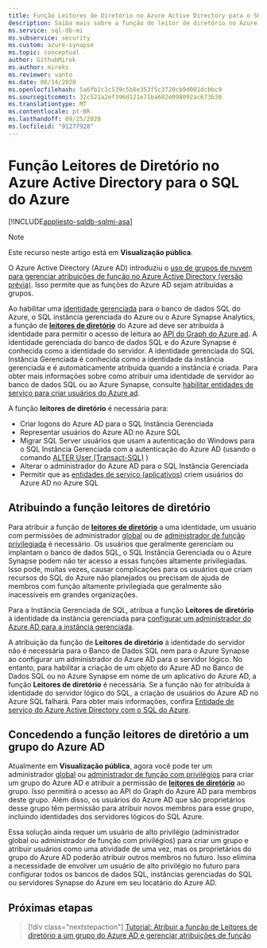 ```yaml
---
title: Função Leitores de Diretório no Azure Active Directory para o SQL do Azure
description: Saiba mais sobre a função do leitor de diretório no Azure AD para Azure SQL.
ms.service: sql-db-mi
ms.subservice: security
ms.custom: azure-synapse
ms.topic: conceptual
author: GithubMirek
ms.author: mireks
ms.reviewer: vanto
ms.date: 08/14/2020
ms.openlocfilehash: 5a6fb2c1c539c5b8e353f5c3720cb9d001dcbbc9
ms.sourcegitcommit: 32c521a2ef396d121e71ba682e098092ac673b30
ms.translationtype: MT
ms.contentlocale: pt-BR
ms.lasthandoff: 09/25/2020
ms.locfileid: "91277928"
---
```

# <a name="directory-readers-role-in-azure-active-directory-for-azure-sql"></a>Função Leitores de Diretório no Azure Active Directory para o SQL do Azure

[!INCLUDE[appliesto-sqldb-sqlmi-asa](../includes/appliesto-sqldb-sqlmi-asa.md)]

> [!NOTE]
> Este recurso neste artigo está em **Visualização pública**.

O Azure Active Directory (Azure AD) introduziu o [uso de grupos de nuvem para gerenciar atribuições de função no Azure Active Directory (versão prévia)](../../active-directory/users-groups-roles/roles-groups-concept.md). Isso permite que as funções do Azure AD sejam atribuídas a grupos.

Ao habilitar uma [identidade gerenciada](../../active-directory/managed-identities-azure-resources/overview.md#managed-identity-types) para o banco de dados SQL do Azure, o SQL instância gerenciada do Azure ou o Azure Synapse Analytics, a função de [**leitores de diretório**](../../active-directory/users-groups-roles/directory-assign-admin-roles.md#directory-readers) do Azure ad deve ser atribuída à identidade para permitir o acesso de leitura ao [API do Graph do Azure ad](../../active-directory/develop/active-directory-graph-api.md). A identidade gerenciada do banco de dados SQL e do Azure Synapse é conhecida como a identidade do servidor. A identidade gerenciada do SQL Instância Gerenciada é conhecida como a identidade da instância gerenciada e é automaticamente atribuída quando a instância é criada. Para obter mais informações sobre como atribuir uma identidade de servidor ao banco de dados SQL ou ao Azure Synapse, consulte [habilitar entidades de serviço para criar usuários do Azure ad](authentication-aad-service-principal.md#enable-service-principals-to-create-azure-ad-users).

A função **leitores de diretório** é necessária para:

- Criar logons do Azure AD para o SQL Instância Gerenciada
- Representar usuários do Azure AD no Azure SQL
- Migrar SQL Server usuários que usam a autenticação do Windows para o SQL Instância Gerenciada com a autenticação do Azure AD (usando o comando [ALTER User (Transact-SQL)](https://docs.microsoft.com/sql/t-sql/statements/alter-user-transact-sql?view=azuresqldb-mi-current#d-map-the-user-in-the-database-to-an-azure-ad-login-after-migration) )
- Alterar o administrador do Azure AD para o SQL Instância Gerenciada
- Permitir que as [entidades de serviço (aplicativos)](authentication-aad-service-principal.md) criem usuários do Azure AD no Azure SQL

## <a name="assigning-the-directory-readers-role"></a>Atribuindo a função leitores de diretório

Para atribuir a função de [**leitores de diretório**](../../active-directory/users-groups-roles/directory-assign-admin-roles.md#directory-readers) a uma identidade, um usuário com permissões de administrador [global](../../active-directory/users-groups-roles/directory-assign-admin-roles.md#global-administrator--company-administrator) ou de [administrador de função privilegiada](../../active-directory/users-groups-roles/directory-assign-admin-roles.md#privileged-role-administrator) é necessário. Os usuários que geralmente gerenciam ou implantam o banco de dados SQL, o SQL Instância Gerenciada ou o Azure Synapse podem não ter acesso a essas funções altamente privilegiadas. Isso pode, muitas vezes, causar complicações para os usuários que criam recursos do SQL do Azure não planejados ou precisam de ajuda de membros com função altamente privilegiada que geralmente são inacessíveis em grandes organizações.

Para a Instância Gerenciada de SQL, atribua a função **Leitores de diretório** à identidade da instância gerenciada para [configurar um administrador do Azure AD para a instância gerenciada](authentication-aad-configure.md#provision-azure-ad-admin-sql-managed-instance). 

A atribuição da função de **Leitores de diretório** à identidade do servidor não é necessária para o Banco de Dados SQL nem para o Azure Synapse ao configurar um administrador do Azure AD para o servidor lógico. No entanto, para habilitar a criação de um objeto do Azure AD no Banco de Dados SQL ou no Azure Synapse em nome de um aplicativo do Azure AD, a função **Leitores de diretório** é necessária. Se a função não for atribuída à identidade do servidor lógico do SQL, a criação de usuários do Azure AD no Azure SQL falhará. Para obter mais informações, confira [Entidade de serviço do Azure Active Directory com o SQL do Azure](authentication-aad-service-principal.md).

## <a name="granting-the-directory-readers-role-to-an-azure-ad-group"></a>Concedendo a função leitores de diretório a um grupo do Azure AD

Atualmente em **Visualização pública**, agora você pode ter um administrador [global](../../active-directory/users-groups-roles/directory-assign-admin-roles.md#global-administrator--company-administrator) ou [administrador de função com privilégios](../../active-directory/users-groups-roles/directory-assign-admin-roles.md#privileged-role-administrator) para criar um grupo do Azure AD e atribuir a permissão de [**leitores de diretório**](../../active-directory/users-groups-roles/directory-assign-admin-roles.md#directory-readers) ao grupo. Isso permitirá o acesso ao API do Graph do Azure AD para membros deste grupo. Além disso, os usuários do Azure AD que são proprietários desse grupo têm permissão para atribuir novos membros para esse grupo, incluindo identidades dos servidores lógicos do SQL Azure.

Essa solução ainda requer um usuário de alto privilégio (administrador global ou administrador de função com privilégios) para criar um grupo e atribuir usuários como uma atividade de uma vez, mas os proprietários do grupo do Azure AD poderão atribuir outros membros no futuro. Isso elimina a necessidade de envolver um usuário de alto privilégio no futuro para configurar todos os bancos de dados SQL, instâncias gerenciadas do SQL ou servidores Synapse do Azure em seu locatário do Azure AD.

## <a name="next-steps"></a>Próximas etapas

> [!div class="nextstepaction"]
> [Tutorial: Atribuir a função de Leitores de diretório a um grupo do Azure AD e gerenciar atribuições de função](authentication-aad-directory-readers-role-tutorial.md)
